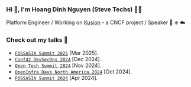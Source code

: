 <!--
Here are some ideas to get you started:

- 🔭 I’m currently working on ...
- 🌱 I’m currently learning ...
- 👯 I’m looking to collaborate on ...
- 🤔 I’m looking for help with ...
- 💬 Ask me about ...
- 📫 How to reach me: ...
- 😄 Pronouns: ...
- ⚡ Fun fact: ...
-->
### Hi 👋, I'm Hoang Dinh Nguyen (Steve Techs) 👨‍💻
Platform Engineer / Working on [Kusion](https://www.kusionstack.io/) - a CNCF project / Speaker 🐋 ⎈ ☁️
### Check out my talks 🔭
- [`FOSSASIA Summit 2025`](https://eventyay.com/e/4c0e0c27/session/9434) [Mar 2025].
- [`Conf42 DevSecOps 2024`](https://www.conf42.com/DevSecOps_2024_Hoang_Dinh_Nguyen_developer_platform_kusion)  [Dec 2024].
- [`Open Tech Summit 2024`](https://eventyay.com/e/0e7340fb/session/9347) [Nov 2024].
- [`OpenInfra Days North America 2024`](https://sched.co/1jZ8l) [Oct 2024].
- [`FOSSASIA Summit 2024`](https://eventyay.com/e/55d2a466/session/8968) [Apr 2024].
